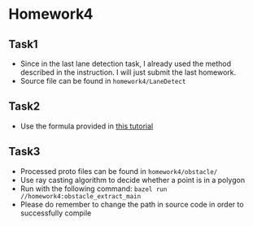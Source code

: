 # Homework4
## Task1
- Since in the last lane detection task, I already used the method described in the instruction. I will just submit the last homework.
- Source file can be found in `homework4/LaneDetect`

## Task2
- Use the formula provided in [this tutorial](https://docs.opencv.org/2.4/modules/calib3d/doc/camera_calibration_and_3d_reconstruction.html)

## Task3
- Processed proto files can be found in `homework4/obstacle/`
- Use ray casting algorithm to decide whether a point is in a polygon
- Run with the following command: `bazel run //homework4:obstacle_extract_main`
- Please do remember to change the path in source code in order to successfully compile